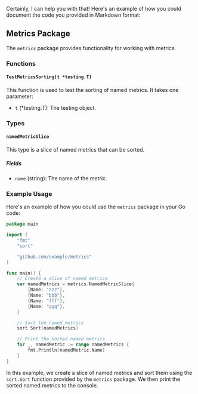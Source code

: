 Certainly, I can help you with that! Here's an example of how you could document the code you provided in Markdown format:

## Metrics Package

The `metrics` package provides functionality for working with metrics.

### Functions

#### `TestMetricsSorting(t *testing.T)`

This function is used to test the sorting of named metrics. It takes one parameter:

- `t` (*testing.T): The testing object.

### Types

#### `namedMetricSlice`

This type is a slice of named metrics that can be sorted.

##### Fields

- `name` (string): The name of the metric.

### Example Usage

Here's an example of how you could use the `metrics` package in your Go code:

```go
package main

import (
    "fmt"
    "sort"

    "github.com/example/metrics"
)

func main() {
    // Create a slice of named metrics
    var namedMetrics = metrics.NamedMetricSlice{
        {Name: "zzz"},
        {Name: "bbb"},
        {Name: "fff"},
        {Name: "ggg"},
    }

    // Sort the named metrics
    sort.Sort(namedMetrics)

    // Print the sorted named metrics
    for _, namedMetric := range namedMetrics {
        fmt.Println(namedMetric.Name)
    }
}
```

In this example, we create a slice of named metrics and sort them using the `sort.Sort` function provided by the `metrics` package. We then print the sorted named metrics to the console.